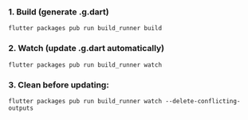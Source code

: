 ### 1. Build (generate .g.dart) 
```flutter packages pub run build_runner build```

### 2. Watch (update .g.dart automatically) 
```flutter packages pub run build_runner watch```

### 3. Clean before updating: 
```flutter packages pub run build_runner watch --delete-conflicting-outputs```
